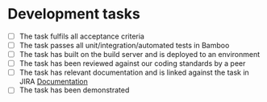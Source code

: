 # Development tasks

- [ ] The task fulfils all acceptance criteria
- [ ] The task passes all unit/integration/automated tests in Bamboo
- [ ] The task has built on the build server and is deployed to an environment
- [ ] The task has been reviewed against our coding standards by a peer
- [ ] The task has relevant documentation and is linked against the task in JIRA [Documentation](documentation.md)
- [ ] The task has been demonstrated
